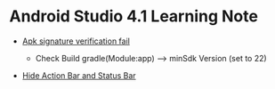 ﻿# Android Studio 4.1 Learning Note

* [Apk signature verification fail](https://blog.csdn.net/hhyyqq/article/details/103180812, "Link")
  * Check Build gradle(Module:app) --> minSdk Version (set to 22)

* [Hide Action Bar and Status Bar](http://dog0416.blogspot.com/2018/04/android-hide-action-bar-and-status-bar.html, "Link") 
